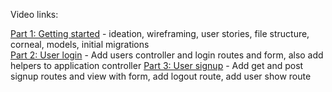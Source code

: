 Video links:

[Part 1: Getting started] - ideation, wireframing, user stories, file structure, corneal, models, initial migrations <br>
[Part 2: User login] - Add users controller and login routes and form, also add helpers to application controller
[Part 3: User signup] - Add get and post signup routes and view with form, add logout route, add user show route

[Part 1: Getting Started]:https://youtu.be/y5XHoP5qwfY
[Part 2: User login]:https://youtu.be/U5glnUNaJPs
[Part 3: User signup]:https://youtu.be/Xc02QEeYrcs
